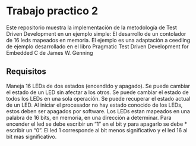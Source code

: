 # Trabajo practico 2
Este repositorio muestra la implementación de la metodología de Test Driven Development en un ejemplo simple: El desarrollo de un contolador de 16 leds mapeados en memoria. El ejemplo es una adaptación a ceedling de ejemplo desarrollado en el libro Pragmatic Test Driven Development for Embedded C de James W. Genning

## Requisitos
Maneja 16 LEDs de dos estados (encendido y apagado).
Se puede cambiar el estado de un LED sin afectar a los otros.
Se puede cambiar el estado de todos los LEDs en una sola operación.
Se puede recuperar el estado actual de un LED.
Al iniciar el procesador no hay estado conocido de los LEDs, estos deben ser apagados por software.
Los LEDs estan mapeados en una palabra de 16 bits, en memoria, en una dirección a determinar.
Para encender el led se debe escribir un “1” en el bit y para apagarlo se debe * escribir un “0”.
El led 1 corresponde al bit menos significativo y el led 16 al bit mas significativo.